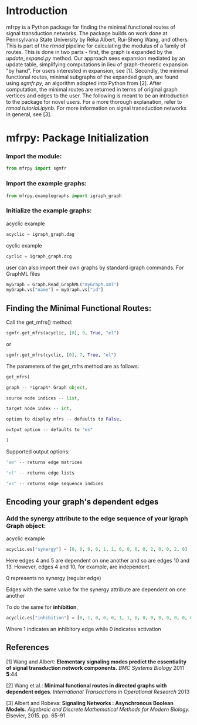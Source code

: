 # Introduction
mfrpy is a Python package for finding the minimal functional routes of signal transduction networks. The package builds on work done at Pennsylvania State University by Réka Albert, Rui-Sheng Wang, and others. This is part of the *rtmod* pipeline for calculating the modulus of a family of routes.  This is done in two parts - first, the graph is expanded by the *update_expand.py* method. Our approach sees expansion mediated by an update table, simplifying computations in lieu of graph-theoretic expansion "by hand". For users interested in expansion, see [1]. Secondly, the minimal functional routes, minimal subgraphs of the expanded graph, are found using *sgmfr.py*, an algorithm adopted into Python from [2]. After computation, the minimal routes are returned in terms of original graph vertices and edges to the user. The following is meant to be an introduction to the package for novel users. For a more thorough explanation, refer to *rtmod tutorial.ipynb*. For more information on signal transduction networks in general, see [3].

# mfrpy: Package Initialization

### Import the module:

```py
from mfrpy import sgmfr
```

### Import the example graphs:

```py
from mfrpy.examplegraphs import igraph_graph
```

### Initialize the example graphs:

acyclic example

```py
acyclic = igraph_graph.dag
```

cyclic example

```py
cyclic = igraph_graph.dcg
```

user can also import their own graphs by standard igraph commands. For GraphML files

```py
myGraph = Graph.Read_GraphML("myGraph.xml")
myGraph.vs["name"] = myGraph.vs["id"]
```

## Finding the Minimal Functional Routes:

Call the get_mfrs() method:

```py
sgmfr.get_mfrs(acyclic, [0], 9, True, "el")
```

or

```py
sgmfr.get_mfrs(cyclic, [0], 7, True, "el")
```


The parameters of the get_mfrs method are as follows:

```py
get_mfrs(

graph -- *igraph* Graph object, 

source node indices -- list, 

target node index -- int, 

option to display mfrs -- defaults to False,

output option -- defaults to "es"

)
```


Supported output options:

```py
"em" -- returns edge matrices

"el" -- returns edge lists

"es" -- returns edge sequence indices
```

## Encoding your graph's dependent edges

### Add the synergy attribute to the edge sequence of your igraph Graph object:

acyclic example

```py
acyclic.es["synergy"] = [0, 0, 0, 0, 1, 1, 0, 0, 0, 0, 2, 0, 0, 2, 0]
```

Here edges 4 and 5 are dependent on one another and so are edges 10 and 13. 
However, edges 4 and 10, for example, are independent.

0 represents no synergy (regular edge)

Edges with the same value for the synergy attribute are dependent on one another

To do the same for **inhibition**, 

```py
acyclic.es["inhibition"] = [0, 1, 0, 0, 0, 1, 1, 0, 0, 0, 0, 0, 0, 0, 0]
```

Where 1 indicates an inhibitory edge while 0 indicates activation


## References

[1] Wang and Albert: **Elementary signaling modes predict the essentiality of signal transduction network components.** *BMC Systems Biology* 2011 **5**:44

[2] Wang et al.: **Minimal functional routes in directed graphs with dependent edges**. *International Transactions in Operational Research* 2013

[3] Albert and Robeva: **Signaling Networks : Asynchronous Boolean Models**. *Algebraic and Discrete Mathematical Methods for Modern Biology.* Elsevier, 2015. pp. 65-91

